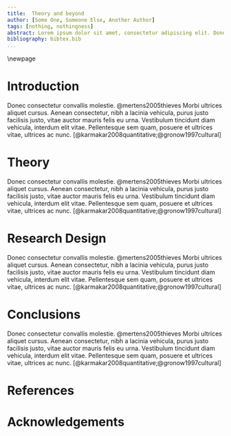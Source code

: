 ```yaml
---
title:  Theory and beyond
author: [Some One, Someone Else, Another Author]
tags: [nothing, nothingness]
abstract: Lorem ipsum dolor sit amet, consectetur adipiscing elit. Donec auctor at metus eu bibendum. Class aptent taciti sociosqu ad litora torquent per conubia nostra, per inceptos himenaeos. 
bibliography: bibtex.bib
...
```


\newpage

# Introduction

Donec consectetur convallis molestie. @mertens2005thieves Morbi ultrices aliquet cursus. Aenean consectetur, nibh a lacinia vehicula, purus justo facilisis justo, vitae auctor mauris felis eu urna. Vestibulum tincidunt diam vehicula, interdum elit vitae. Pellentesque sem quam, posuere et ultrices vitae, ultrices ac nunc. [@karmakar2008quantitative;@gronow1997cultural]

# Theory

Donec consectetur convallis molestie. @mertens2005thieves Morbi ultrices aliquet cursus. Aenean consectetur, nibh a lacinia vehicula, purus justo facilisis justo, vitae auctor mauris felis eu urna. Vestibulum tincidunt diam vehicula, interdum elit vitae. Pellentesque sem quam, posuere et ultrices vitae, ultrices ac nunc. [@karmakar2008quantitative;@gronow1997cultural]

# Research Design

Donec consectetur convallis molestie. @mertens2005thieves Morbi ultrices aliquet cursus. Aenean consectetur, nibh a lacinia vehicula, purus justo facilisis justo, vitae auctor mauris felis eu urna. Vestibulum tincidunt diam vehicula, interdum elit vitae. Pellentesque sem quam, posuere et ultrices vitae, ultrices ac nunc. [@karmakar2008quantitative;@gronow1997cultural]


# Conclusions


Donec consectetur convallis molestie. @mertens2005thieves Morbi ultrices aliquet cursus. Aenean consectetur, nibh a lacinia vehicula, purus justo facilisis justo, vitae auctor mauris felis eu urna. Vestibulum tincidunt diam vehicula, interdum elit vitae. Pellentesque sem quam, posuere et ultrices vitae, ultrices ac nunc. [@karmakar2008quantitative;@gronow1997cultural]


# References

# Acknowledgements


